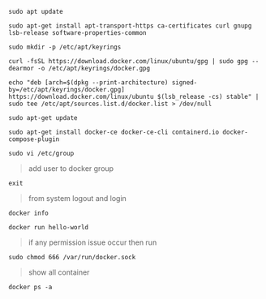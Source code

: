 ```
sudo apt update
```

```
sudo apt-get install apt-transport-https ca-certificates curl gnupg lsb-release software-properties-common
```

```
sudo mkdir -p /etc/apt/keyrings
```

```
curl -fsSL https://download.docker.com/linux/ubuntu/gpg | sudo gpg --dearmor -o /etc/apt/keyrings/docker.gpg
```
  
```
echo "deb [arch=$(dpkg --print-architecture) signed-by=/etc/apt/keyrings/docker.gpg] https://download.docker.com/linux/ubuntu $(lsb_release -cs) stable" | sudo tee /etc/apt/sources.list.d/docker.list > /dev/null
```
  
```
sudo apt-get update
```

```
sudo apt-get install docker-ce docker-ce-cli containerd.io docker-compose-plugin
```

```
sudo vi /etc/group
```
> add user to docker group

```
exit
```

> from system logout and login

```
docker info
```

```
docker run hello-world
```

> if any permission issue occur then run
```
sudo chmod 666 /var/run/docker.sock
```

> show all container
```
docker ps -a
```
